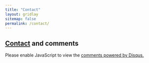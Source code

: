 ```yaml
---
title: "Contact"
layout: gridlay
sitemap: false
permalink: /contact/
---
```


## [Contact](mailto:z.xiong@gsi.de) and comments

<div class="jumbotron">
<div id="disqus_thread"></div>
<script>
    (function() { // DON'T EDIT BELOW THIS LINE
    var d = document, s = d.createElement('script');
    s.src = 'https://zeweixiongwork-disqus-com.disqus.com/embed.js';
    s.setAttribute('data-timestamp', +new Date());
    (d.head || d.body).appendChild(s);
    })();
</script>
<noscript>Please enable JavaScript to view the <a href="https://disqus.com/?ref_noscript">comments powered by Disqus.</a></noscript>

<script id="dsq-count-scr" src="//zeweixiongwork-disqus-com.disqus.com/count.js" async></script>
</div>
